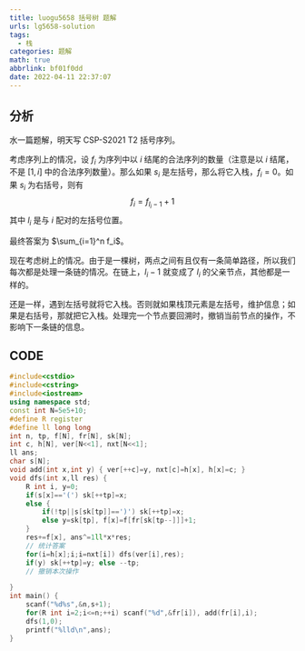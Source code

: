 ```yaml
---
title: luogu5658 括号树 题解
urls: lg5658-solution
tags:
  - 栈
categories: 题解
math: true
abbrlink: bf01f0dd
date: 2022-04-11 22:37:07
---
```


## 分析

水一篇题解，明天写 CSP-S2021 T2 括号序列。

<!--more-->

考虑序列上的情况，设 $f_i$ 为序列中以 $i$ 结尾的合法序列的数量（注意是以 $i$ 结尾，不是 $[1,i]$ 中的合法序列数量）。那么如果 $s_i$ 是左括号，那么将它入栈，$f_i =0$。如果 $s_i$ 为右括号，则有
$$
f_i = f_{l_i-1} + 1
$$
其中 $l_i$ 是与 $i$ 配对的左括号位置。

最终答案为 $\sum_{i=1}^n f_i$。

现在考虑树上的情况。由于是一棵树，两点之间有且仅有一条简单路径，所以我们每次都是处理一条链的情况。在链上，$l_i-1$ 就变成了 $l_i$ 的父亲节点，其他都是一样的。

还是一样，遇到左括号就将它入栈。否则就如果栈顶元素是左括号，维护信息；如果是右括号，那就把它入栈。处理完一个节点要回溯时，撤销当前节点的操作，不影响下一条链的信息。

## CODE

```cpp
#include<cstdio>
#include<cstring>
#include<iostream>
using namespace std;
const int N=5e5+10;
#define R register
#define ll long long
int n, tp, f[N], fr[N], sk[N];
int c, h[N], ver[N<<1], nxt[N<<1];
ll ans;
char s[N];
void add(int x,int y) { ver[++c]=y, nxt[c]=h[x], h[x]=c; }
void dfs(int x,ll res) {
    R int i, y=0;
    if(s[x]=='(') sk[++tp]=x;
    else {
        if(!tp||s[sk[tp]]==')') sk[++tp]=x;
        else y=sk[tp], f[x]=f[fr[sk[tp--]]]+1;
    }
    res+=f[x], ans^=1ll*x*res;
    // 统计答案
    for(i=h[x];i;i=nxt[i]) dfs(ver[i],res);
    if(y) sk[++tp]=y; else --tp;
    // 撤销本次操作

}
int main() {
    scanf("%d%s",&n,s+1);
    for(R int i=2;i<=n;++i) scanf("%d",&fr[i]), add(fr[i],i);
    dfs(1,0);
    printf("%lld\n",ans);
}
```



